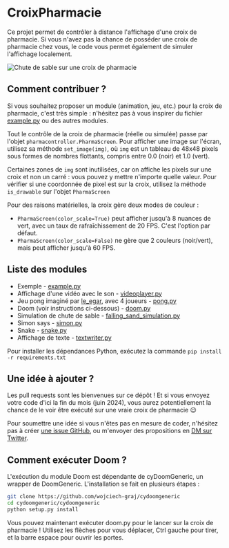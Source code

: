 # CroixPharmacie

Ce projet permet de contrôler à distance l'affichage d'une croix de pharmacie. Si vous n'avez pas la chance de posséder une croix de pharmacie chez vous, le code vous permet également de simuler l'affichage localement.

![Chute de sable sur une croix de pharmacie](Sandfall.gif)

## Comment contribuer ?

Si vous souhaitez proposer un module (animation, jeu, etc.) pour la croix de pharmacie, c'est très simple : n'hésitez pas à vous inspirer du fichier [example.py](example.py) ou des autres modules.

Tout le contrôle de la croix de pharmacie (réelle ou simulée) passe par l'objet `pharmacontroller.PharmaScreen`. Pour afficher une image sur l'écran, utilisez sa méthode `set_image(img)`, où `img` est un tableau de 48x48 pixels sous formes de nombres flottants, compris entre 0.0 (noir) et 1.0 (vert).

Certaines zones de `img` sont inutilisées, car on affiche les pixels sur une croix et non un carré : vous pouvez y mettre n'importe quelle valeur. Pour vérifier si une coordonnée de pixel est sur la croix, utilisez la méthode `is_drawable` sur l'objet `PharmaScreen`

Pour des raisons matérielles, la croix gère deux modes de couleur :
- `PharmaScreen(color_scale=True)` peut afficher jusqu'à 8 nuances de vert, avec un taux de rafraîchissement de 20 FPS. C'est l'option par défaut.
- `PharmaScreen(color_scale=False)` ne gère que 2 couleurs (noir/vert), mais peut afficher jusqu'à 60 FPS.

## Liste des modules

- Exemple - [example.py](example.py)
- Affichage d'une vidéo avec le son - [videoplayer.py](videoplayer.py)
- Jeu pong imaginé par [le_egar](https://twitter.com/le_egar/status/1517539004627001346), avec 4 joueurs - [pong.py](pong.py)
- Doom (voir instructions ci-dessous) - [doom.py](doom.py)
- Simulation de chute de sable - [falling_sand_simulation.py](falling_sand_simulation.py)
- Simon says - [simon.py](simon.py)
- Snake - [snake.py](snake.py)
- Affichage de texte - [textwriter.py](textwriter.py)

Pour installer les dépendances Python, exécutez la commande `pip install -r requirements.txt`

## Une idée à ajouter ?

Les pull requests sont les bienvenues sur ce dépôt ! Et si vous envoyez votre code d'ici la fin du mois (juin 2024), vous aurez potentiellement la chance de le voir être exécuté sur une vraie croix de pharmacie 😉

Pour soumettre une idée si vous n'êtes pas en mesure de coder, n'hésitez pas à créer [une issue GitHub](https://github.com/MathisHammel/CroixPharmacie/issues), ou m'envoyer des propositions en [DM sur Twitter](https://twitter.com/MathisHammel).

## Comment exécuter Doom ?

L'exécution du module Doom est dépendante de cyDoomGeneric, un wrapper de DoomGeneric. L'installation se fait en plusieurs étapes :

```bash
git clone https://github.com/wojciech-graj/cydoomgeneric
cd cydoomgeneric/cydoomgeneric
python setup.py install
```

Vous pouvez maintenant exécuter doom.py pour le lancer sur la croix de pharmacie ! Utilisez les flèches pour vous déplacer, Ctrl gauche pour tirer, et la barre espace pour ouvrir les portes.